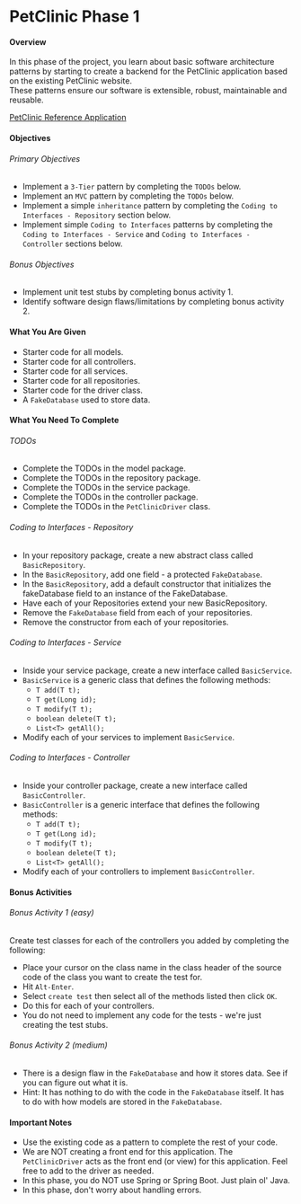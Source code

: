 # PetClinic Phase 1

#### Overview
In this phase of the project, you learn about basic software architecture patterns by starting to create a backend for the PetClinic application based on the existing PetClinic website.   
These patterns ensure our software is extensible, robust, maintainable and reusable.

[PetClinic Reference Application](http://petclinic.cognizantacademy.com)

#### Objectives
###### Primary Objectives

* Implement a `3-Tier` pattern by completing the `TODOs` below.
* Implement an `MVC` pattern by completing the `TODOs` below.
* Implement a simple `inheritance` pattern by completing the `Coding to Interfaces - Repository` section below.
* Implement simple `Coding to Interfaces` patterns by completing the `Coding to Interfaces - Service` and `Coding to Interfaces - Controller` sections below.

###### Bonus Objectives
* Implement unit test stubs by completing bonus activity 1.
* Identify software design flaws/limitations by completing bonus activity 2.

#### What You Are Given

* Starter code for all models.
* Starter code for all controllers.
* Starter code for all services.
* Starter code for all repositories.
* Starter code for the driver class.
* A `FakeDatabase` used to store data.

#### What You Need To Complete

###### TODOs
* Complete the TODOs in the model package.
* Complete the TODOs in the repository package.
* Complete the TODOs in the service package.
* Complete the TODOs in the controller package.
* Complete the TODOs in the `PetClinicDriver` class.

###### Coding to Interfaces - Repository
* In your repository package, create a new abstract class called `BasicRepository`.  
* In the `BasicRepository`, add one field - a protected `FakeDatabase`.
* In the `BasicRepository`, add a default constructor that initializes the fakeDatabase field to an instance of the FakeDatabase.
* Have each of your Repositories extend your new BasicRepository.
* Remove the `FakeDatabase` field from each of your repositories.
* Remove the constructor from each of your repositories.

###### Coding to Interfaces - Service
* Inside your service package, create a new interface called `BasicService`.
* `BasicService` is a generic class that defines the following methods:
  - `T add(T t);`
  - `T get(Long id);`
  - `T modify(T t);`
  - `boolean delete(T t);`
  - `List<T> getAll();`
* Modify each of your services to implement `BasicService`.

###### Coding to Interfaces - Controller
* Inside your controller package, create a new interface called `BasicController`.
* `BasicController` is a generic interface that defines the following methods:
  - `T add(T t);`
  - `T get(Long id);`
  - `T modify(T t);`
  - `boolean delete(T t);`
  - `List<T> getAll();`
* Modify each of your controllers to implement `BasicController`.

#### Bonus Activities
###### Bonus Activity 1 (easy) 
Create test classes for each of the controllers you added by completing the following:
* Place your cursor on the class name in the class header of the source code of the class you want to create the test for.
* Hit `Alt-Enter`.
* Select `create test` then select all of the methods listed then click `OK`.
* Do this for each of your controllers.
* You do not need to implement any code for the tests - we're just creating the test stubs.

###### Bonus Activity 2 (medium)
* There is a design flaw in the `FakeDatabase` and how it stores data.  See if you can figure out what it is.
* Hint:  It has nothing to do with the code in the `FakeDatabase` itself.  It has to do with how models are stored in the `FakeDatabase`.

#### Important Notes
* Use the existing code as a pattern to complete the rest of your code.
* We are NOT creating a front end for this application.  The `PetClinicDriver` acts as the front end (or view) for this application. Feel free to add to the driver as needed.
* In this phase, you do NOT use Spring or Spring Boot.  Just plain ol' Java.
* In this phase, don't worry about handling errors.
